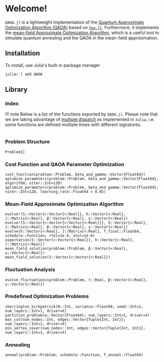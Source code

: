 # Welcome!

`QAOA.jl` is a lightweight implementation of the [Quantum Approximate Optimization Algorithm (QAOA)](https://arxiv.org/abs/1411.4028) based on [`Yao.jl`](https://github.com/QuantumBFS/Yao.jl). Furthermore, it implements the [mean-field Approximate Optimization Algorithm](https://arxiv.org/abs/2303.00329), which is a useful tool to simulate quantum annealing and the QAOA in the mean-field approximation.

## Installation

To install, use Julia's built-in package manager

```julia
julia> ] add QAOA
```


## Library

### Index

!!! note
    Below is a list of the functions exported by `QAOA.jl`. Please note that we are taking advantage of [multiple dispatch](https://en.wikipedia.org/wiki/Multiple_dispatch) as implemented in `Julia`, i.e. some functions are defined multiple times with different signatures.

```@index
```

### Problem Structure

```@docs
Problem{}
```

### Cost Function and QAOA Parameter Optimization

```@docs
cost_function(problem::Problem, beta_and_gamma::Vector{Float64})
optimize_parameters(problem::Problem, beta_and_gamma::Vector{Float64}, algorithm; niter::Int=128)
optimize_parameters(problem::Problem, beta_and_gamma::Vector{Float64}; niter::Int=128, learning_rate::Float64 = 0.05)
```

### Mean-Field Approximate Optimization Algorithm

```@docs
evolve!(S::Vector{<:Vector{<:Real}}, h::Vector{<:Real}, J::Matrix{<:Real}, β::Vector{<:Real}, γ::Vector{<:Real})
evolve!(S::Vector{<:Vector{<:Vector{<:Real}}}, h::Vector{<:Real}, J::Matrix{<:Real}, β::Vector{<:Real}, γ::Vector{<:Real})
evolve(h::Vector{<:Real}, J::Matrix{<:Real}, T_final::Float64, schedule::Function; rtol=1e-4, atol=1e-6)
expectation(S::Vector{<:Vector{<:Real}}, h::Vector{<:Real}, J::Matrix{<:Real})
mean_field_solution(problem::Problem, β::Vector{<:Real}, γ::Vector{<:Real})
mean_field_solution(S::Vector{<:Vector{<:Real}})
```

### Fluctuation Analysis

```@docs
evolve_fluctuations(problem::Problem, τ::Real, β::Vector{<:Real}, γ::Vector{<:Real})
```

### Predefined Optimization Problems

```@docs
sherrington_kirkpatrick(N::Int, variance::Float64; seed::Int=1, num_layers::Int=1, driver=X)
partition_problem(a::Vector{Float64}; num_layers::Int=1, driver=X)
max_cut(num_nodes::Int, edges::Vector{Tuple{Int, Int}}; num_layers::Int=1, driver=X)
min_vertex_cover(num_nodes::Int, edges::Vector{Tuple{Int, Int}}; num_layers::Int=1, driver=X)
```

### Annealing

```@docs
anneal(problem::Problem, schedule::Function, T_anneal::Float64)
```